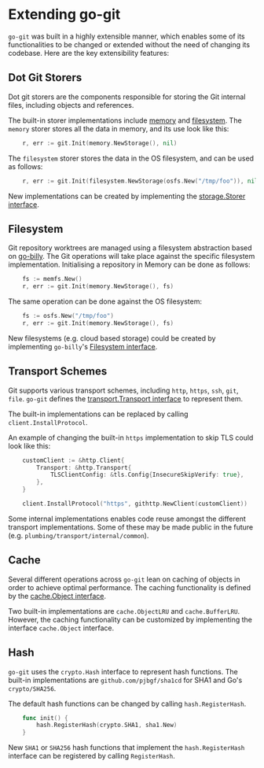 # Extending go-git

`go-git` was built in a highly extensible manner, which enables some of its functionalities to be changed or extended without the need of changing its codebase. Here are the key extensibility features:

## Dot Git Storers

Dot git storers are the components responsible for storing the Git internal files, including objects and references.

The built-in storer implementations include [memory](storage/memory) and [filesystem](storage/filesystem). The `memory` storer stores all the data in memory, and its use look like this:

```go
	r, err := git.Init(memory.NewStorage(), nil)
```

The `filesystem` storer stores the data in the OS filesystem, and can be used as follows:

```go
    r, err := git.Init(filesystem.NewStorage(osfs.New("/tmp/foo")), nil)
```

New implementations can be created by implementing the [storage.Storer interface](storage/storer.go#L16).

## Filesystem

Git repository worktrees are managed using a filesystem abstraction based on [go-billy](https://github.com/go-git/go-billy). The Git operations will take place against the specific filesystem implementation. Initialising a repository in Memory can be done as follows:

```go
	fs := memfs.New()
	r, err := git.Init(memory.NewStorage(), fs)
```

The same operation can be done against the OS filesystem:

```go
    fs := osfs.New("/tmp/foo")
    r, err := git.Init(memory.NewStorage(), fs)
```

New filesystems (e.g. cloud based storage) could be created by implementing `go-billy`'s [Filesystem interface](https://github.com/go-git/go-billy/blob/326c59f064021b821a55371d57794fbfb86d4cb3/fs.go#L52).

## Transport Schemes

Git supports various transport schemes, including `http`, `https`, `ssh`, `git`, `file`. `go-git` defines the [transport.Transport interface](plumbing/transport/common.go#L48) to represent them.

The built-in implementations can be replaced by calling `client.InstallProtocol`.

An example of changing the built-in `https` implementation to skip TLS could look like this:

```go
	customClient := &http.Client{
		Transport: &http.Transport{
			TLSClientConfig: &tls.Config{InsecureSkipVerify: true},
		},
	}

	client.InstallProtocol("https", githttp.NewClient(customClient))
```

Some internal implementations enables code reuse amongst the different transport implementations. Some of these may be made public in the future (e.g. `plumbing/transport/internal/common`).

## Cache

Several different operations across `go-git` lean on caching of objects in order to achieve optimal performance. The caching functionality is defined by the [cache.Object interface](plumbing/cache/common.go#L17).

Two built-in implementations are `cache.ObjectLRU` and `cache.BufferLRU`. However, the caching functionality can be customized by implementing the interface `cache.Object` interface.

## Hash

`go-git` uses the `crypto.Hash` interface to represent hash functions. The built-in implementations are `github.com/pjbgf/sha1cd` for SHA1 and Go's `crypto/SHA256`.

The default hash functions can be changed by calling `hash.RegisterHash`.
```go
    func init() {
        hash.RegisterHash(crypto.SHA1, sha1.New)
    }
```

New `SHA1` or `SHA256` hash functions that implement the `hash.RegisterHash` interface can be registered by calling `RegisterHash`.
